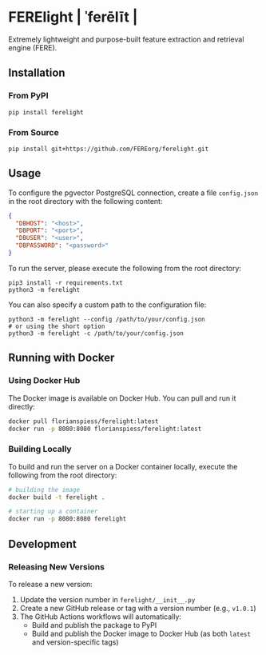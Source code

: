 # FERElight | ˈferēlīt |
Extremely lightweight and purpose-built feature extraction and retrieval engine (FERE).

## Installation

### From PyPI
```
pip install ferelight
```

### From Source
```
pip install git+https://github.com/FEREorg/ferelight.git
```

## Usage
To configure the pgvector PostgreSQL connection, create a file `config.json` in the root directory with the following content:

```json
{
  "DBHOST": "<host>",
  "DBPORT": "<port>",
  "DBUSER": "<user>",
  "DBPASSWORD": "<password>"
}
```

To run the server, please execute the following from the root directory:

```
pip3 install -r requirements.txt
python3 -m ferelight
```

You can also specify a custom path to the configuration file:

```
python3 -m ferelight --config /path/to/your/config.json
# or using the short option
python3 -m ferelight -c /path/to/your/config.json
```

## Running with Docker

### Using Docker Hub

The Docker image is available on Docker Hub. You can pull and run it directly:

```bash
docker pull florianspiess/ferelight:latest
docker run -p 8080:8080 florianspiess/ferelight:latest
```

### Building Locally

To build and run the server on a Docker container locally, execute the following from the root directory:

```bash
# building the image
docker build -t ferelight .

# starting up a container
docker run -p 8080:8080 ferelight
```

## Development

### Releasing New Versions

To release a new version:

1. Update the version number in `ferelight/__init__.py`
2. Create a new GitHub release or tag with a version number (e.g., `v1.0.1`)
3. The GitHub Actions workflows will automatically:
   - Build and publish the package to PyPI
   - Build and publish the Docker image to Docker Hub (as both `latest` and version-specific tags)
